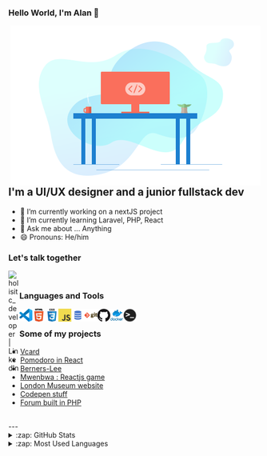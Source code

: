 ### Hello World, I'm Alan  👋

 <img align="right" alt="Illustration" src="https://github.com/macmowl/macmowl/blob/main/illu.png" width="500" height="320" />


## I'm a UI/UX designer and a junior fullstack dev
- 🔭 I’m currently working on a nextJS project
- 🌱 I’m currently learning Laravel, PHP, React
- 💬 Ask me about ... Anything
- 😄 Pronouns: He/him


### Let's talk together
[<img align="left" alt="holisitc_developer | LinkedIn" width="22px" src="https://cdn.jsdelivr.net/npm/simple-icons@v3/icons/linkedin.svg" />][linkedin]

<br />

### Languages and Tools

<img align="left" alt="Visual Studio Code" width="26px" src="https://raw.githubusercontent.com/github/explore/80688e429a7d4ef2fca1e82350fe8e3517d3494d/topics/visual-studio-code/visual-studio-code.png" />
<img align="left" alt="HTML5" width="26px" src="https://raw.githubusercontent.com/github/explore/80688e429a7d4ef2fca1e82350fe8e3517d3494d/topics/html/html.png" />
<img align="left" alt="CSS3" width="26px" src="https://raw.githubusercontent.com/github/explore/80688e429a7d4ef2fca1e82350fe8e3517d3494d/topics/css/css.png" />
<img align="left" alt="JavaScript" width="26px" src="https://raw.githubusercontent.com/github/explore/80688e429a7d4ef2fca1e82350fe8e3517d3494d/topics/javascript/javascript.png" />
<!--<img align="left" alt="React" width="26px" src="https://raw.githubusercontent.com/github/explore/80688e429a7d4ef2fca1e82350fe8e3517d3494d/topics/react/react.png" />
<img align="left" alt="Node.js" width="26px" src="https://raw.githubusercontent.com/github/explore/80688e429a7d4ef2fca1e82350fe8e3517d3494d/topics/nodejs/nodejs.png" /> -->
<img align="left" alt="SQL" width="26px" src="https://raw.githubusercontent.com/github/explore/80688e429a7d4ef2fca1e82350fe8e3517d3494d/topics/sql/sql.png" />
<img align="left" alt="Git" width="26px" src="https://raw.githubusercontent.com/github/explore/80688e429a7d4ef2fca1e82350fe8e3517d3494d/topics/git/git.png" />
<img align="left" alt="GitHub" width="26px" src="https://raw.githubusercontent.com/github/explore/78df643247d429f6cc873026c0622819ad797942/topics/github/github.png" />
<img align="left" alt="Docker" width="26px" src="https://raw.githubusercontent.com/github/explore/80688e429a7d4ef2fca1e82350fe8e3517d3494d/topics/docker/docker.png" />
<img align="left" alt="Terminal" width="26px" src="https://raw.githubusercontent.com/github/explore/80688e429a7d4ef2fca1e82350fe8e3517d3494d/topics/terminal/terminal.png" />

<br />

### Some of my projects
- [Vcard](https://macmowl.github.io/alan-vcard/)
- [Pomodoro in React](https://github.com/macmowl/react-pomodoro)
- [Berners-Lee](https://macmowl.github.io/website-berners-lee-sass/)
- [Mwenbwa : Reactjs game](https://github.com/macmowl/mwenbwa)
- [London Museum website](https://macmowl.github.io/museum-project/index.html)
- [Codepen stuff](https://codepen.io/macmowl-the-flexboxer)
- [Forum built in PHP](https://bbs-queen.neant.be)

<br />
---

<details>
  <summary>:zap: GitHub Stats</summary>

  <img align="left" alt="Alan's GitHub Stats" src="https://github-readme-stats.vercel.app/api?username=macmowl&show_icons=true&hide_border=true" />

</details>

<details>
  <summary>:zap: Most Used Languages</summary>

<img align="left" alt="Alan's GitHub Top Languages" src="https://github-readme-stats.vercel.app/api/top-langs/?username=macmowl" />

</details>

[linkedin]: https://www.linkedin.com/in/alan-massaro/
